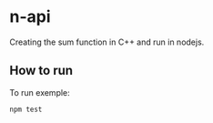 # n-api

Creating the sum function in C++ and run in nodejs.

## How to run

To run exemple:

`npm test`
